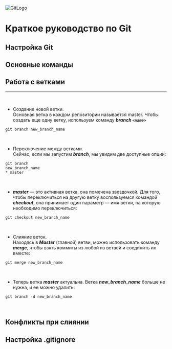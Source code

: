 ![GitLogo](/git_logo.png)  

# Краткое руководство по Git

## Настройка Git

## Основные команды

## Работа с ветками
***  

<br>  

* Создание новой ветки.  
Основная ветка в каждом репозитории называется master. Чтобы создать еще одну ветку, используем команду ***branch `<name>`***  

```
git branch new_branch_name
```  

<br>  

* Переключение между ветками.  
Сейчас, если мы запустим ***branch***, мы увидим две доступные опции:  

```
git branch
new_branch_name
* master
```  

<br>  


* ***master*** — это активная ветка, она помечена звездочкой. Для того, чтобы переключиться на другую ветку воспользуемся командой ***checkout***, она принимает один параметр — имя ветки, на которую необходимо переключиться:  

```
git checkout new_branch_name
```  

<br>  

* Слияние веток.  
Находясь в ***Master*** (главной) ветви, можно использовать команду ***merge***, чтобы взять коммиты из любой из ветвей и соединить их вместе:  

```
git merge new_branch_name
```  

<br>  

* Теперь ветка ***master*** актуальна. Ветка ***new_branch_name*** больше не нужна, и ее можно удалить:  

```
git branch -d new_branch_name
```  

<br>  

## Конфликты при слиянии

## Настройка .gitignore
